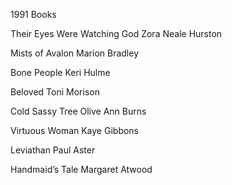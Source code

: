 1991 Books

Their Eyes Were Watching God
Zora Neale Hurston

Mists of Avalon
Marion Bradley

Bone People
Keri Hulme

Beloved
Toni Morison

Cold Sassy Tree
Olive Ann Burns

Virtuous Woman
Kaye Gibbons

Leviathan
Paul Aster

Handmaid’s Tale
Margaret Atwood
